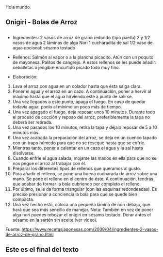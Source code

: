 Hola mundo

## Onigiri - Bolas de Arroz
## 
- Ingredientes:
2 vasos de arroz de grano redondo (tipo paella)
2 y 1/2 vasos de agua 
2 láminas de alga Nori
1 cucharadita de sal
1/2 vaso de agua
opcional: sésamo tostado

- Rellenos:
Salmón al vapor o a la plancha picadito.
Atún con un poquito de mayonesa.
Palitos de cangrejo.
A estos rellenos se les puede añadir: cebolletas o jengibre encurtido picado todo muy fino.

- Elaboración:
1. Lava el arroz con agua en un colador hasta que ésta salga clara.
2. Poner el agua y el arroz en un cazo. A continuación, poner a hervir al máximo hasta que el agua hirviendo esté a punto de salirse.
3. Una vez llegados a este punto, apaga el fuego. En caso de quedar todavía agua, ponlo al mínimo un poco más de tiempo.
4. Una vez apagado el fuego, deja reposar unos 10 minutos. Durante todo el proceso de cocción y reposo del arroz, preferiblemente la tapa no deberá ser retirada.
5. Una vez pasados los 10 minutos, retira la tapa y déjalo reposar de 5 a 10 minutos más.
6. Una vez acabada la preparación del arroz, se deja en un cuenco tapado con un trapo húmedo para que no se reseque hasta que se enfríe.
7. Mientras tanto, poner a calentar en un cazo el agua y la sal hasta disolverse.
8. Cuando enfríe el agua salada, mojarse las manos en ella para que no se nos pegue el arroz al trabajar con él.
9. Preparar los diferentes tipos de rellenos que queramos al gusto.
10. Para añadir el relleno, se pone una buena cucharada de arroz sobre una mano. Se pone el relleno en el centro de éste. A continuación, tendrás que acabar de formar la bola cubriendo por completo el relleno.
11. Por último, se le da forma triangular (con las esquinas redondeadas). Es preciso presionar a conciencia la bola para que se quede bien compacta.
12. Una vez hecho esto, coloca una pequeña lámina de nori debajo, que hará que sea más sencillo de manejar.
Nota: También en vez de poner alga nori puedes rebozar el onigiri en sésamo tostado. Dorar antes el sésamo en la sartén sin aceite (ver video).

Fuente: https://www.recetasjaponesas.com/2009/04/ingredientes-2-vasos-de-arroz-de-grano.html

## Este es el final del texto